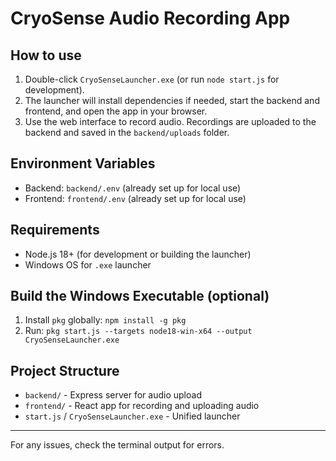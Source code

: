 # CryoSense Audio Recording App

## How to use

1. Double-click `CryoSenseLauncher.exe` (or run `node start.js` for development).
2. The launcher will install dependencies if needed, start the backend and frontend, and open the app in your browser.
3. Use the web interface to record audio. Recordings are uploaded to the backend and saved in the `backend/uploads` folder.

## Environment Variables
- Backend: `backend/.env` (already set up for local use)
- Frontend: `frontend/.env` (already set up for local use)

## Requirements
- Node.js 18+ (for development or building the launcher)
- Windows OS for `.exe` launcher

## Build the Windows Executable (optional)
1. Install `pkg` globally: `npm install -g pkg`
2. Run: `pkg start.js --targets node18-win-x64 --output CryoSenseLauncher.exe`

## Project Structure
- `backend/` - Express server for audio upload
- `frontend/` - React app for recording and uploading audio
- `start.js` / `CryoSenseLauncher.exe` - Unified launcher

---
For any issues, check the terminal output for errors.